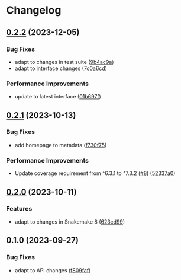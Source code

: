 # Changelog

## [0.2.2](https://github.com/snakemake/snakemake-storage-plugin-http/compare/v0.2.1...v0.2.2) (2023-12-05)


### Bug Fixes

* adapt to changes in test suite ([9b4ac9a](https://github.com/snakemake/snakemake-storage-plugin-http/commit/9b4ac9a7fdfa08292d4d0421c228c87525e56ee3))
* adapt to interface changes ([7c0a6cd](https://github.com/snakemake/snakemake-storage-plugin-http/commit/7c0a6cdaf1368a4faa4339ce97a52f2821e2165e))


### Performance Improvements

* update to latest interface ([01b697f](https://github.com/snakemake/snakemake-storage-plugin-http/commit/01b697f3886b25ca9f6b4fe7d786720e5edbde2d))

## [0.2.1](https://github.com/snakemake/snakemake-storage-plugin-http/compare/v0.2.0...v0.2.1) (2023-10-13)


### Bug Fixes

* add homepage to metadata ([f730f75](https://github.com/snakemake/snakemake-storage-plugin-http/commit/f730f7522c278e2387d02cdc85ec763b3ebf2fc0))


### Performance Improvements

* Update coverage requirement from ^6.3.1 to ^7.3.2 ([#8](https://github.com/snakemake/snakemake-storage-plugin-http/issues/8)) ([52337a0](https://github.com/snakemake/snakemake-storage-plugin-http/commit/52337a0d5d4fb09a0a9e6fe13447ad7e7f5f710c))

## [0.2.0](https://github.com/snakemake/snakemake-storage-plugin-http/compare/v0.1.0...v0.2.0) (2023-10-11)


### Features

* adapt to changes in Snakemake 8 ([623cd99](https://github.com/snakemake/snakemake-storage-plugin-http/commit/623cd995d4ad9e281c9dab1e9ab44a2414138169))

## 0.1.0 (2023-09-27)


### Bug Fixes

* adapt to API changes ([f809faf](https://github.com/snakemake/snakemake-storage-plugin-http/commit/f809fafde8f6f79326f308fc93ca0f2e09f5581f))
